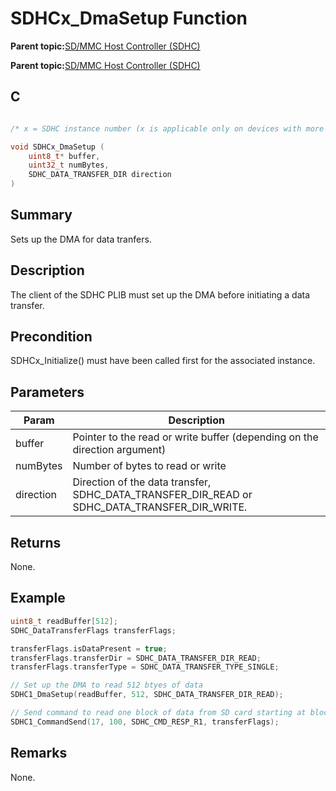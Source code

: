 # SDHCx\_DmaSetup Function

**Parent topic:**[SD/MMC Host Controller \(SDHC\)](GUID-8769733F-B27A-4567-BE7D-7BEA8C76F05E.md)

**Parent topic:**[SD/MMC Host Controller \(SDHC\)](GUID-D440DD4B-CA37-46F4-A6AA-4D57D9DAEF97.md)

## C

```c

/* x = SDHC instance number (x is applicable only on devices with more than one instances of SDHC) */

void SDHCx_DmaSetup (
	uint8_t* buffer,
	uint32_t numBytes,
	SDHC_DATA_TRANSFER_DIR direction
)
```

## Summary

Sets up the DMA for data tranfers.

## Description

The client of the SDHC PLIB must set up the DMA before initiating a data<br />transfer.

## Precondition

SDHCx\_Initialize\(\) must have been called first for the associated instance.

## Parameters

|Param|Description|
|-----|-----------|
|buffer|Pointer to the read or write buffer \(depending on the direction argument\)|
|numBytes|Number of bytes to read or write|
|direction|Direction of the data transfer, SDHC\_DATA\_TRANSFER\_DIR\_READ or SDHC\_DATA\_TRANSFER\_DIR\_WRITE.|

## Returns

None.

## Example

```c
uint8_t readBuffer[512];
SDHC_DataTransferFlags transferFlags;

transferFlags.isDataPresent = true;
transferFlags.transferDir = SDHC_DATA_TRANSFER_DIR_READ;
transferFlags.transferType = SDHC_DATA_TRANSFER_TYPE_SINGLE;

// Set up the DMA to read 512 btyes of data
SDHC1_DmaSetup(readBuffer, 512, SDHC_DATA_TRANSFER_DIR_READ);

// Send command to read one block of data from SD card starting at block address 100
SDHC1_CommandSend(17, 100, SDHC_CMD_RESP_R1, transferFlags);
```

## Remarks

None.

